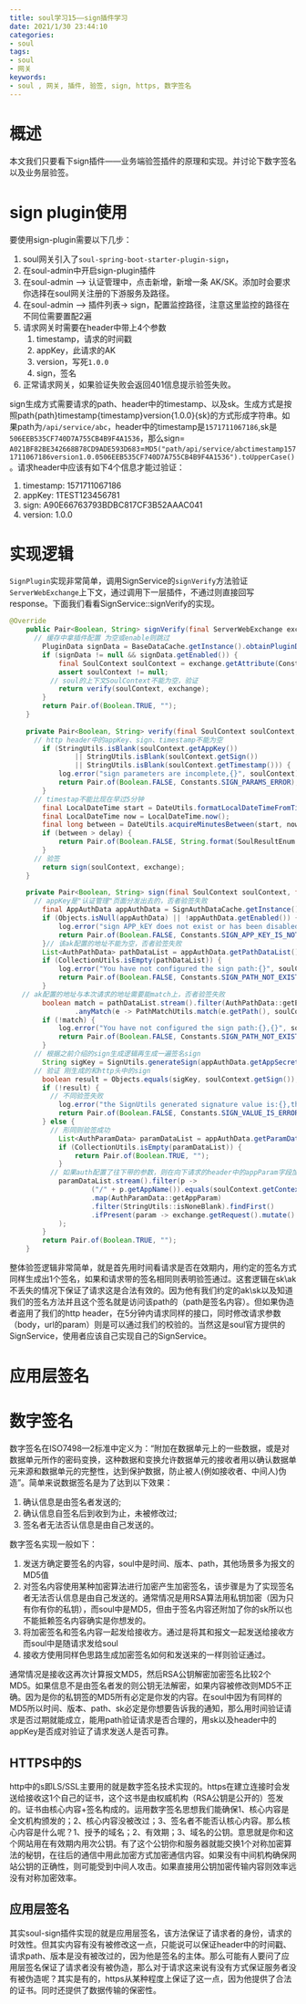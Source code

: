```yaml
---
title: soul学习15——sign插件学习
date: 2021/1/30 23:44:10
categories:
- soul
tags:
- soul
- 网关
keywords:
- soul , 网关, 插件, 验签, sign, https, 数字签名
---
```

# 概述

本文我们只要看下sign插件——业务端验签插件的原理和实现。并讨论下数字签名以及业务层验签。

<!--more-->

# sign plugin使用

要使用sign-plugin需要以下几步：

1. soul网关引入了`soul-spring-boot-starter-plugin-sign`，
2. 在soul-admin中开启sign-plugin插件
3. 在soul-admin –> 认证管理中，点击新增，新增一条 AK/SK。添加时会要求你选择在soul网关注册的下游服务及路径。
4. 在soul-admin –> 插件列表-> sign，配置监控路径，注意这里监控的路径在不同位需要置配2遍
5. 请求网关时需要在header中带上4个参数
   1. timestamp，请求的时间戳
   2. appKey，此请求的AK
   3. version，写死`1.0.0`
   4. sign，签名
6. 正常请求网关，如果验证失败会返回401信息提示验签失败。

sign生成方式需要请求的path、header中的timestamp、以及sk。生成方式是按照path{path}timestamp{timestamp}version{1.0.0}{sk}的方式形成字符串。如果path为`/api/service/abc`，header中的timestamp是`1571711067186`,sk是`506EEB535CF740D7A755CB4B9F4A1536`，那么sign= `A021BF82BE342668B78CD9ADE593D683`=`MD5("path/api/service/abctimestamp1571711067186version1.0.0506EEB535CF740D7A755CB4B9F4A1536").toUpperCase()`。请求header中应该有如下4个信息才能过验证：

1. timestamp: 1571711067186
2. appKey: 1TEST123456781
3. sign: A90E66763793BDBC817CF3B52AAAC041
4. version: 1.0.0

# 实现逻辑

`SignPlugin`实现非常简单，调用SignService的`signVerify`方法验证`ServerWebExchange`上下文，通过调用下一层插件，不通过则直接回写response。下面我们看看SignService::signVerify的实现。

```java
@Override
    public Pair<Boolean, String> signVerify(final ServerWebExchange exchange) {
      // 缓存中拿插件配置 为空或enable则跳过
        PluginData signData = BaseDataCache.getInstance().obtainPluginData(PluginEnum.SIGN.getName());
        if (signData != null && signData.getEnabled()) {
            final SoulContext soulContext = exchange.getAttribute(Constants.CONTEXT);
            assert soulContext != null;
          // soul的上下文SoulContext不能为空，验证
            return verify(soulContext, exchange);
        }
        return Pair.of(Boolean.TRUE, "");
    }
    
    private Pair<Boolean, String> verify(final SoulContext soulContext, final ServerWebExchange exchange) {
      // http header中的appKey、sign、timestamp不能为空
        if (StringUtils.isBlank(soulContext.getAppKey())
                || StringUtils.isBlank(soulContext.getSign())
                || StringUtils.isBlank(soulContext.getTimestamp())) {
            log.error("sign parameters are incomplete,{}", soulContext);
            return Pair.of(Boolean.FALSE, Constants.SIGN_PARAMS_ERROR);
        }
      // timestap不能比现在早过5分钟
        final LocalDateTime start = DateUtils.formatLocalDateTimeFromTimestampBySystemTimezone(Long.parseLong(soulContext.getTimestamp()));
        final LocalDateTime now = LocalDateTime.now();
        final long between = DateUtils.acquireMinutesBetween(start, now);
        if (between > delay) {
            return Pair.of(Boolean.FALSE, String.format(SoulResultEnum.SING_TIME_IS_TIMEOUT.getMsg(), delay));
        }
      // 验签
        return sign(soulContext, exchange);
    }
    
    private Pair<Boolean, String> sign(final SoulContext soulContext, final ServerWebExchange exchange) {
      // appKey是"认证管理"页面分发出去的，否者验签失败
        final AppAuthData appAuthData = SignAuthDataCache.getInstance().obtainAuthData(soulContext.getAppKey());
        if (Objects.isNull(appAuthData) || !appAuthData.getEnabled()) {
            log.error("sign APP_kEY does not exist or has been disabled,{}", soulContext.getAppKey());
            return Pair.of(Boolean.FALSE, Constants.SIGN_APP_KEY_IS_NOT_EXIST);
        }// 该ak配置的地址不能为空，否者验签失败
        List<AuthPathData> pathDataList = appAuthData.getPathDataList();
        if (CollectionUtils.isEmpty(pathDataList)) {
            log.error("You have not configured the sign path:{}", soulContext.getAppKey());
            return Pair.of(Boolean.FALSE, Constants.SIGN_PATH_NOT_EXIST);
        }
   // ak配置的地址与本次请求的地址需要能match上，否者验签失败
        boolean match = pathDataList.stream().filter(AuthPathData::getEnabled)
                .anyMatch(e -> PathMatchUtils.match(e.getPath(), soulContext.getPath()));
        if (!match) {
            log.error("You have not configured the sign path:{},{}", soulContext.getAppKey(), soulContext.getRealUrl());
            return Pair.of(Boolean.FALSE, Constants.SIGN_PATH_NOT_EXIST);
        }
      // 根据之前介绍的sign生成逻辑再生成一遍签名sign
        String sigKey = SignUtils.generateSign(appAuthData.getAppSecret(), buildParamsMap(soulContext));
      // 验证 刚生成的和http头中的sign
        boolean result = Objects.equals(sigKey, soulContext.getSign());
        if (!result) {
          // 不同验签失败
            log.error("the SignUtils generated signature value is:{},the accepted value is:{}", sigKey, soulContext.getSign());
            return Pair.of(Boolean.FALSE, Constants.SIGN_VALUE_IS_ERROR);
        } else {
          // 形同则验签成功
            List<AuthParamData> paramDataList = appAuthData.getParamDataList();
            if (CollectionUtils.isEmpty(paramDataList)) {
                return Pair.of(Boolean.TRUE, "");
            }
          // 如果auth配置了往下带的参数，则在向下请求的header中的appParam字段加上配置的参数
            paramDataList.stream().filter(p ->
                    ("/" + p.getAppName()).equals(soulContext.getContextPath()))
                    .map(AuthParamData::getAppParam)
                    .filter(StringUtils::isNoneBlank).findFirst()
                    .ifPresent(param -> exchange.getRequest().mutate().headers(httpHeaders -> httpHeaders.set(Constants.APP_PARAM, param)).build()
            );
        }
        return Pair.of(Boolean.TRUE, "");
    }
```

整体验签逻辑非常简单，就是首先用时间看请求是否在效期内，用约定的签名方式同样生成出1个签名，如果和请求带的签名相同则表明验签通过。这套逻辑在sk\ak不丢失的情况下保证了请求这是合法有效的。因为他有我们约定的ak\sk以及知道我们的签名方法并且这个签名就是访问该path的（path是签名内容）。但如果伪造者盗用了我们的http header，在5分钟内请求同样的接口，同时修改请求参数（body，url的param）则是可以通过我们的校验的。当然这是soul官方提供的SignService，使用者应该自己实现自己的SignService。

# 应用层签名

# 数字签名

数字签名在ISO7498—2标准中定义为：“附加在数据单元上的一些数据，或是对数据单元所作的密码变换，这种数据和变换允许数据单元的接收者用以确认数据单元来源和数据单元的完整性，达到保护数据，防止被人(例如接收者、中间人)伪造”。简单来说数据签名是为了达到以下效果：

1. 确认信息是由签名者发送的;
2. 确认信息自签名后到收到为止，未被修改过;
3. 签名者无法否认信息是由自己发送的。

数字签名实现一般如下：

1. 发送方确定要签名的内容，soul中是时间、版本、path，其他场景多为报文的MD5值
2. 对签名内容使用某种加密算法进行加密产生加密签名，该步骤是为了实现签名者无法否认信息是由自己发送的。通常情况是用RSA算法用私钥加密（因为只有你有你的私钥），而soul中是MD5，但由于签名内容还附加了你的sk所以也不能抵赖签名内容确实是你想发的。
3. 将加密签名和签名内容一起发给接收方。通过是将其和报文一起发送给接收方而soul中是随请求发给soul
4. 接收方使用同样色思路生成加密签名如何和发送来的一样则验证通过。

通常情况是接收这再次计算报文MD5，然后RSA公钥解密加密签名比较2个MD5。如果信息不是由签名者发的则公钥无法解密，如果内容被修改则MD5不正确。因为是你的私钥签的MD5所有必定是你发的内容。在soul中因为有同样的MD5所以时间、版本、path、sk必定是你想要告诉我的通知，那么用时间验证请求是否过期就能成立，能用path验证请求是否合理的，用sk以及header中的appKey是否成对验证了请求发送人是否可靠。

##  HTTPS中的S

http中的s即LS/SSL主要用的就是数字签名技术实现的。https在建立连接时会发送给接收这1个自己的证书，这个这书是由权威机构（RSA公钥是公开的）签发的。证书由核心内容+签名构成的。运用数字签名思想我们能确保1、核心内容是全文机构颁发的；2、核心内容没被改过；3、签名者不能否认核心内容。那么核心内容是什么呢？1、授予的域名；2、有效期；3、域名的公钥。意思就是你和这个网站用在有效期内用次公钥。有了这个公钥你和服务器就能交换1个对称加密算法的秘钥，在往后的通信中用此加密方式加密通信内容。如果没有中间机构确保网站公钥的正确性，则可能受到中间人攻击。如果直接用公钥加密传输内容则效率远没有对称加密效率。

## 应用层签名

其实soul-sign插件实现的就是应用层签名，该方法保证了请求者的身份，请求的时效性。但其实内容有没有被修改这一点，只能说可以保证header中的时间戳、请求path、版本是没有被改过的，因为他是签名的主体。那么可能有人要问了应用层签名保证了请求者没有被伪造，那么对于请求这来说有没有方式保证服务者没有被伪造呢？其实是有的，https从某种程度上保证了这一点，因为他提供了合法的证书。同时还提供了数据传输的保密性。

